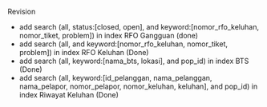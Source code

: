 Revision
- add search (all, status:[closed, open], and keyword:[nomor_rfo_keluhan, nomor_tiket, problem]) in index RFO Gangguan (done)
- add search (all, and keyword:[nomor_rfo_keluhan, nomor_tiket, problem]) in index RFO Keluhan (Done)
- add search (all, keyword:[nama_bts, lokasi], and pop_id) in index BTS (Done)
- add search (all, keyword:[id_pelanggan, nama_pelanggan, nama_pelapor, nomor_pelapor, nomor_keluhan, keluhan], and pop_id) in index Riwayat Keluhan (Done)